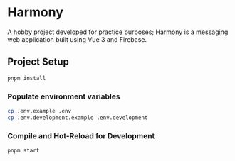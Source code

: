 # Harmony

A hobby project developed for practice purposes; Harmony is a messaging web application built using Vue 3 and Firebase.

## Project Setup

```sh
pnpm install
```

### Populate environment variables

```sh
cp .env.example .env
cp .env.development.example .env.development
```

### Compile and Hot-Reload for Development

```sh
pnpm start
```
